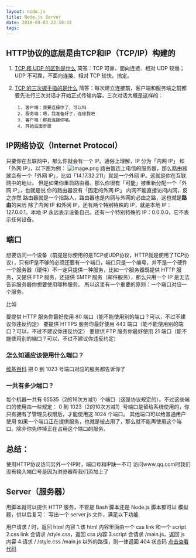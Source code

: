 ```yaml
---
layout: node.js
title: Node.js Server
date: 2018-04-03 22:59:43
tags:
---
```


## HTTP协议的底层是由TCP和IP（TCP/IP）构建的
1.  [TCP 和 UDP 的区别是什么](https://www.nowcoder.com/questionTerminal/63c8b45c91a544bd8febc1f1ff02e3b5?toCommentId=73766 "null")
    简答：TCP 可靠、面向连接、相对 UDP 较慢；UDP 不可靠，不面向连接、相对 TCP 较快。搞定。
2.  [TCP 的三次握手指的是什么](https://github.com/jawil/blog/issues/14 "null")
    简答：每次建立连接前，客户端和服务端之前都要先进行三次对话才开始正式传输内容，三次对话大概是这样的：

    ```
     1. 客户端：我要连接你了，可以吗
     2. 服务端：嗯，我准备好了，连接我吧
     3. 客户端：那我连接你咯。
     4. 开始后面步骤
    ```

## IP网络协议（Internet Protocol）
只要你在互联网中，那么你就会有一个 IP。通俗上理解，IP 分为「内网 IP」 和「外网 IP」，以下图为例：
![image.png](https://upload-images.jianshu.io/upload_images/11007474-da2ddd5c1b38495d.png?imageMogr2/auto-orient/strip%7CimageView2/2/w/600)
路由器连上电信的服务器，那么路由器就会有一个「外网 IP」，比如「14.17.32.211」就是一个外网 IP。这就是你在互联网中的地址。
但是如果你重启路由器，那么你很有「可能」被重新分配一个「外网 IP」，也就是说 你的路由器没有「固定的外网 IP」
内网不能直接访问内网，反之亦然
路由器就是一个指路人，路由器也是内网与外网的必由之路，这也就是**路由**的来历
除了内网 IP 和外网 IP，还有两个特别特殊的 IP，就是本地 IP：127.0.0.1。本地 IP 永远表示设备自己。还有一个特别特殊的 IP：0.0.0.0，它不表示任何设备。

## 端口
想要访问一个设备（前提是你使用的是TCP或UDP协议，HTTP就是使用了TCP协议），只有IP是不够的必须还要有一个端口，端口只是一个编号，并不是一个硬件
一个服务器（硬件）不一定只提供一种服务，比如一个服务器既提供 HTTP 服务，又提供 FTP 服务，还提供 SMTP 服务（邮件服务），那么只用一个 IP 是无法告诉服务器你想要使用哪种服务。
所以这里有一个重要的原则：一个端口对应一个服务。

比如

要提供 HTTP 服务你最好使用 80 端口（能不能使用别的端口？可以，不过不建议你违反约定）
要提供 HTTPS 服务你最好使用 443 端口（能不能使用别的端口？可以，不过不建议你违反约定）
要提供 FTP 服务你最好使用 21 端口（能不能使用别的端口？可以，不过不建议你违反约定）

### 怎么知道应该使用什么端口？
[维基百科](https://zh.wikipedia.org/wiki/TCP/UDP%E7%AB%AF%E5%8F%A3%E5%88%97%E8%A1%A8#0.E5.88.B01023.E5.8F.B7.E7.AB.AF.E5.8F.A3 "null") 把 0 到 1023 号端口对应的服务都告诉你了

### 一共有多少端口？
每个机器一共有 65535（2的16次方减1）个端口（这是协议规定的）。不过这些端口的使用由一些规定：
0 到 1023（2的10次方减1）号端口是留给系统使用的，你只有拥有了管理员权限后，才能使用这 1024 个端口。
其他端口可以给普通用户使用
如果一个端口正在提供服务，也就是被占用了，那么就不能再使用这个端口。除非你先停掉正在占用这个端口的服务。

## 总结：
使用HTTP协议访问另外一个IP时，端口号和IP缺一不可
访问www.qq.com时我们没有输入端口号是因为浏览器帮我们添加上了

## Server（服务器）
用脚本就可以提供 HTTP 服务，不管是 Bash 脚本还是 Node.js 脚本都可以
模拟题，供以后复习：
写出一个 server.js 文件，满足以下功能

用户请求 / 时，返回 html 内容
1.该 html 内容里面由一个 css link 和一个 script
2.css link 会请求 /style.css，返回 css 内容
3.script 会请求 /main.js，返回 js 内容
4.请求 / /style.css /main.js 以外的路径，则一律返回 404 状态码
[点击查看代码](https://from-wh.github.io/node-demo/server.js)